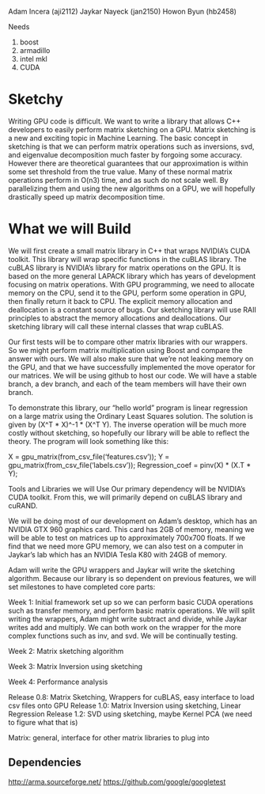 Adam Incera (aji2112)
Jaykar Nayeck (jan2150)
Howon Byun (hb2458)

Needs
1. boost
2. armadillo
3. intel mkl
4. CUDA

# Sketchy

Writing GPU code is difficult. We want to write a library that allows C++ developers to easily perform matrix sketching on a GPU. Matrix sketching is a new and exciting topic in Machine Learning. The basic concept in sketching is that we can perform matrix operations such as inversions, svd, and eigenvalue decomposition much faster by forgoing some accuracy. However there are theoretical guarantees that our approximation is within some set threshold from the true value. Many of these normal matrix operations perform in O(n3) time, and as such do not scale well. By parallelizing them and using the new algorithms on a GPU, we will hopefully drastically speed up matrix decomposition time. 

# What we will Build
We will first create a small matrix library in C++ that wraps NVIDIA’s CUDA toolkit. This library will wrap specific functions in the cuBLAS library. The cuBLAS library is NVIDIA’s library for matrix operations on the GPU. It is based on the more general LAPACK library which has years of development focusing on matrix operations. With GPU programming, we need to allocate memory on the CPU, send it to the GPU, perform some operation in GPU, then finally return it back to CPU. The explicit memory allocation and deallocation is a constant source of bugs. Our sketching library will use RAII principles to abstract the memory allocations and deallocations. Our sketching library will call these internal classes that wrap cuBLAS. 

Our first tests will be to compare other matrix libraries with our wrappers. So we might perform matrix multiplication using Boost and compare the answer with ours. We will also make sure that we’re not leaking memory on the GPU, and that we have successfully implemented the move operator for our matrices. We will be using github to host our code. We will have a stable branch, a dev branch, and each of the team members will have their own branch. 

To demonstrate this library, our “hello world” program is linear regression on a large matrix using the Ordinary Least Squares solution. The solution is given by (X^T * X)^-1 * (X^T Y). The inverse operation will be much more costly without sketching, so hopefully our library will be able to reflect the theory. The program will look something like this: 

X = gpu_matrix(from_csv_file(‘features.csv’));
Y = gpu_matrix(from_csv_file(‘labels.csv’));
Regression_coef = pinv(X) * (X.T * Y);



Tools and Libraries we will Use
Our primary dependency will be NVIDIA’s CUDA toolkit. From this, we will primarily depend on cuBLAS library and cuRAND. 

We will be doing most of our development on Adam’s desktop, which has an NVIDIA GTX 960 graphics card. This card has 2GB of memory, meaning we will be able to test on matrices up to approximately 700x700 floats. If we find that we need more GPU memory, we can also test on a computer in Jaykar’s lab which has an NVIDIA Tesla K80 with 24GB of memory.

Adam will write the GPU wrappers and Jaykar will write the sketching algorithm. Because our library is so dependent on previous features, we will set milestones to have completed core parts: 

Week 1: Initial framework set up so we can perform basic CUDA operations such as transfer memory, and perform basic matrix operations. We will split writing the wrappers, Adam might write subtract and divide, while Jaykar writes add and multiply. We can both work on the wrapper for the more complex functions such as inv, and svd. We will be continually testing. 

Week 2: Matrix sketching algorithm

Week 3: Matrix Inversion using sketching

Week 4: Performance analysis

Release 0.8: Matrix Sketching, Wrappers for cuBLAS, easy interface to load csv files onto GPU
Release 1.0: Matrix Inversion using sketching, Linear Regression
Release 1.2: SVD using sketching, maybe Kernel PCA (we need to figure what that is)


Matrix: general, interface for other matrix libraries to plug into

## Dependencies
http://arma.sourceforge.net/
https://github.com/google/googletest
